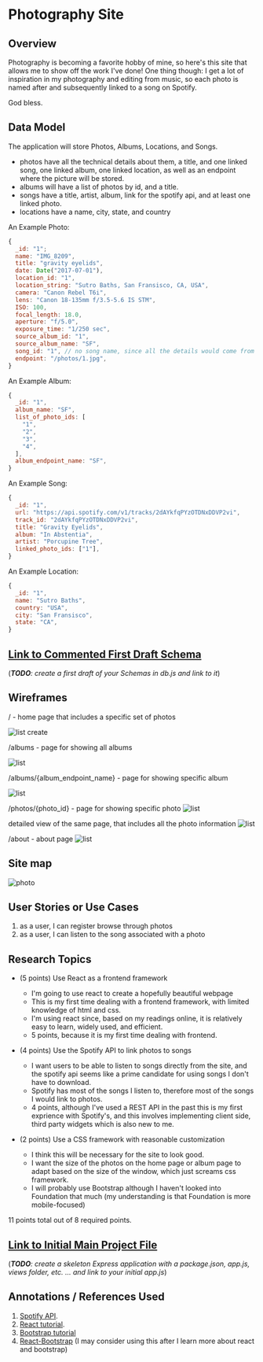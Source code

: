 # Photography Site

## Overview

Photography is becoming a favorite hobby of mine, so here's this site that allows me to show off the work I've done! One thing though: I get a lot of inspiration in my photography and editing from music, so each photo is named after and subsequently linked to a song on Spotify. 

God bless.

## Data Model

The application will store Photos, Albums, Locations, and Songs.

* photos have all the technical details about them, a title, and one linked song, one linked album, one linked location, as well as an endpoint where the picture will be stored.
* albums will have a list of photos by id, and a title.
* songs have a title, artist, album, link for the spotify api, and at least one linked photo.
* locations have a name, city, state, and country

An Example Photo:

```javascript
{
  _id: "1";
  name: "IMG_8209",
  title: "gravity eyelids",
  date: Date("2017-07-01"),
  location_id: "1",
  location_string: "Sutro Baths, San Fransisco, CA, USA",
  camera: "Canon Rebel T6i",
  lens: "Canon 18-135mm f/3.5-5.6 IS STM",
  ISO: 100,
  focal_length: 18.0,
  aperture: "f/5.0",
  exposure_time: "1/250 sec",
  source_album_id: "1",
  source_album_name: "SF",
  song_id: "1", // no song name, since all the details would come from the spotify api
  endpoint: "/photos/1.jpg",
}
```

An Example Album:

``` javascript
{
  _id: "1",
  album_name: "SF",
  list_of_photo_ids: [
    "1",
    "2",
    "3",
    "4",
  ],
  album_endpoint_name: "SF", 
}
```

An Example Song:


```javascript
{
  _id: "1",
  url: "https://api.spotify.com/v1/tracks/2dAYkfqPYzOTDNxDDVP2vi",
  track_id: "2dAYkfqPYzOTDNxDDVP2vi",
  title: "Gravity Eyelids",
  album: "In Abstentia",
  artist: "Porcupine Tree",
  linked_photo_ids: ["1"],
}
```

An Example Location:

```javascript
{
  _id: "1",
  name: "Sutro Baths",
  country: "USA",
  city: "San Fransisco",
  state: "CA",
}
```


## [Link to Commented First Draft Schema](db.js) 

(___TODO__: create a first draft of your Schemas in db.js and link to it_)

## Wireframes

/ - home page that includes a specific set of photos

![list create](documentation/Home.jpg)

/albums - page for showing all albums

![list](documentation/Albums.png)

/albums/{album_endpoint_name} - page for showing specific album

![list](documentation/Album.png)

/photos/{photo_id} - page for showing specific photo
![list](documentation/Photo.png)

detailed view of the same page, that includes all the photo information
![list](documentation/DetailedView.png)

/about - about page
![list](documentation/About.png)

## Site map

![photo](documentation/site-map.png)

## User Stories or Use Cases

1. as a user, I can register browse through photos
2. as a user, I can listen to the song associated with a photo

## Research Topics

* (5 points) Use React as a frontend framework
    * I'm going to use react to create a hopefully beautiful webpage
    * This is my first time dealing with a frontend framework, with limited knowledge of html and css. 
    * I'm using react since, based on my readings online, it is relatively easy to learn, widely used, and efficient. 
    * 5 points, because it is my first time dealing with frontend.
* (4 points) Use the Spotify API to link photos to songs
    * I want users to be able to listen to songs directly from the site, and the spotify api seems like a prime candidate for using songs I don't have to download.
    * Spotify has most of the songs I listen to, therefore most of the songs I would link to photos.
    * 4 points, although I've used a REST API in the past this is my first exprience with Spotify's, and this involves implementing client side, third party widgets which is also new to me.

* (2 points) Use a CSS framework with reasonable customization
    * I think this will be necessary for the site to look good.
    * I want the size of the photos on the home page or album page to adapt based on the size of the window, which just screams css framework.
    * I will probably use Bootstrap although I haven't looked into Foundation that much (my understanding is that Foundation is more mobile-focused) 

11 points total out of 8 required points.


## [Link to Initial Main Project File](app.js) 

(___TODO__: create a skeleton Express application with a package.json, app.js, views folder, etc. ... and link to your initial app.js_)

## Annotations / References Used

1. [Spotify API](https://developer.spotify.com/web-api/).
2. [React tutorial](https://reactjs.org/docs/hello-world.html).
3. [Bootstrap tutorial](http://getbootstrap.com/docs/4.0/getting-started/introduction/)
4. [React-Bootstrap](https://react-bootstrap.github.io/getting-started.html) (I may consider using this after I learn more about react and bootstrap)

